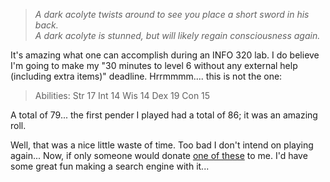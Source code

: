 <blockquote><p><i>A dark acolyte twists around to see you place a short sword in his back.<br />
A dark acolyte is stunned, but will likely regain consciousness again.</i></p></blockquote>
<p>It's amazing what one can accomplish during an INFO 320 lab.  I do believe I'm going to make my "30 minutes to level 6 without any external help (including extra items)" deadline.  Hrrmmmm.... this is not the one:</p>
<blockquote><p>Abilities: Str 17 Int 14 Wis 14 Dex 19 Con 15</p></blockquote>
<p>A total of 79... the first pender I played had a total of 86; it was an amazing roll.</p>
<p>Well, that was a nice little waste of time.  Too bad I don't intend on playing again...  Now, if only someone would donate <a href="http://www.sun.com/servers/highend/sunfire_e25k/index.xml">one of these</a> to me.  I'd have some great fun making a search engine with it...</p>